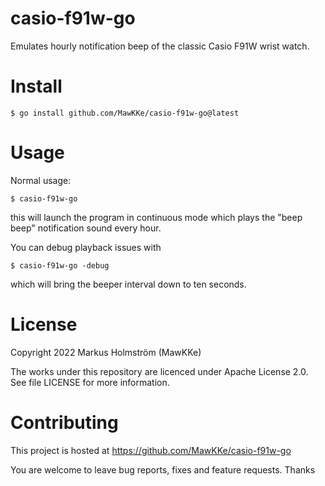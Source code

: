 # casio-f91w-go

Emulates hourly notification beep of the classic Casio F91W wrist watch.

# Install

    $ go install github.com/MawKKe/casio-f91w-go@latest

# Usage

Normal usage:

    $ casio-f91w-go 

this will launch the program in continuous mode which plays the "beep beep" notification sound every hour.

You can debug playback issues with

    $ casio-f91w-go -debug

which will bring the beeper interval down to ten seconds.

# License

Copyright 2022 Markus Holmström (MawKKe)

The works under this repository are licenced under Apache License 2.0. See file LICENSE for more information.


# Contributing

This project is hosted at https://github.com/MawKKe/casio-f91w-go

You are welcome to leave bug reports, fixes and feature requests. Thanks